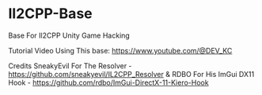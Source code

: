 # Il2CPP-Base

Base For Il2CPP Unity Game Hacking

Tutorial Video Using This base: https://www.youtube.com/@DEV_KC

Credits
SneakyEvil For The Resolver - https://github.com/sneakyevil/IL2CPP_Resolver &
RDBO For His ImGui DX11 Hook - https://github.com/rdbo/ImGui-DirectX-11-Kiero-Hook
